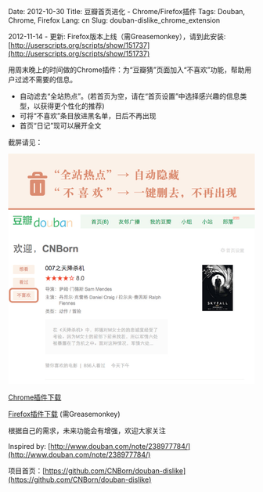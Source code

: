 Date: 2012-10-30
Title: 豆瓣首页进化 - Chrome/Firefox插件
Tags: Douban, Chrome, Firefox
Lang: cn
Slug: douban-dislike_chrome_extension

2012-11-14 - 更新: Firefox版本上线（需Greasemonkey），请到此安装: [http://userscripts.org/scripts/show/151737](http://userscripts.org/scripts/show/151737)

用周末晚上的时间做的Chrome插件：为“豆瓣猜”页面加入“不喜欢”功能，帮助用户过滤不需要的信息。

* 自动滤去“全站热点”。(若首页为空，请在“首页设置”中选择感兴趣的信息类型，以获得更个性化的推荐)
* 可将“不喜欢”条目放进黑名单，日后不再出现
* 首页“日记”现可以展开全文

截屏请见：

![豆瓣首页进化 - Chrome插件](/images/projects/douban-dislike-screenshot.jpg)

[Chrome插件下载](https://chrome.google.com/webstore/detail/%E8%B1%86%E7%93%A3%E9%A6%96%E9%A1%B5%E8%BF%9B%E5%8C%96/ekdbbkjjobpcmnpcblabohfkdlpipeie)

[Firefox插件下载](http://userscripts.org/scripts/show/151737) (需Greasemonkey)

根据自己的需求，未来功能会有增强，欢迎大家关注

Inspired by: [http://www.douban.com/note/238977784/](http://www.douban.com/note/238977784/)

项目首页：[https://github.com/CNBorn/douban-dislike](https://github.com/CNBorn/douban-dislike)
